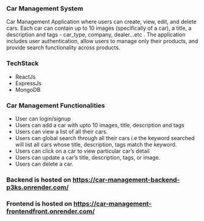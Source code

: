 ### Car Management System ###

Car Management Application where users can create, view, edit, and delete cars. Each car can
contain up to 10 images (specifically of a car), a title, a description and tags - car_type, company,
dealer...etc . The application includes user authentication, allow users to manage only their
products, and provide search functionality across products.

### TechStack ###
- ReactJs
- ExpressJs
- MongoDB

### Car Management Functionalities ###
- User can login/signup
- Users can add a car with upto 10 images, title, description and tags
- Users can view a list of all their cars.
- Users can global search through all their cars i.e the keyword searched will list all cars whose
  title, description, tags match the keyword.
- Users can click on a car to view particular car’s detail
- Users can update a car’s title, description, tags, or image.
- Users can delete a car.
  
### Backend is hosted on https://car-management-backend-p3ks.onrender.com/ ###
### Frontend is hosted on https://car-management-frontendfront.onrender.com/ ###
